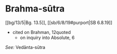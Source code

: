# Brahma-sūtra

[[bg/13/5|Bg. 13.5]], [[sb/6/8/19#purport|SB 6.8.19]]

* cited on Brahman, 12quoted
  * on inquiry into Absolute, 6

*See:* Vedānta-sūtra
